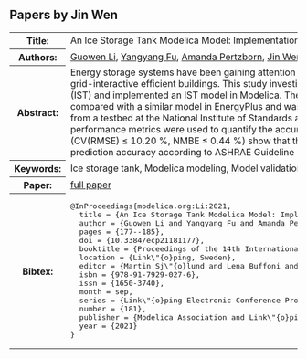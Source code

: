## Papers by Jin Wen
<table><tr><th>Title:</th>
<td>An Ice Storage Tank Modelica Model: Implementation and Validation</td>
</tr>
<tr><th>Authors:</th>
<td>
<a href="/proceedings/authors/GuowenLi">Guowen Li</a>, <a href="/proceedings/authors/YangyangFu">Yangyang Fu</a>, <a href="/proceedings/authors/AmandaPertzborn">Amanda Pertzborn</a>, <a href="/proceedings/authors/JinWen">Jin Wen</a> and <a href="/proceedings/authors/ZhengO'Neill">Zheng O’Neill</a></td>
</tr>
<tr><th>Abstract:</th>
<td>Energy storage systems have been gaining attention as a means of load management in grid-interactive efficient buildings. This study investigated the physics of the ice storage tank (IST) and implemented an IST model in Modelica. The developed IST Modelica model was compared with a similar model in EnergyPlus and was validated against experimental data from a testbed at the National Institute of Standards and Technology. Three statistical performance metrics were used to quantify the accuracy of the IST model. Validation results (CV(RMSE) ≤ 10.20 %, NMBE ≤ 0.44 %) show that the proposed model has a good prediction accuracy according to ASHRAE Guideline 14.</td></tr>
<tr><th>Keywords:</th>
<td>Ice storage tank, Modelica modeling, Model validation</td></tr>
<tr><th>Paper:</th>
<td><a href="https://doi.org/10.3384/ecp21181177">full paper</a></td>
</tr>
<tr><th>Bibtex:</th>
<td><pre>
@InProceedings{modelica.org:Li:2021,
  title = {An Ice Storage Tank Modelica Model: Implementation and Validation},
  author = {Guowen Li and Yangyang Fu and Amanda Pertzborn and Jin Wen and Zheng O’Neill},
  pages = {177--185},
  doi = {10.3384/ecp21181177},
  booktitle = {Proceedings of the 14th International Modelica Conference},
  location = {Link\&quot;{o}ping, Sweden},
  editor = {Martin Sj\&quot;{o}lund and Lena Buffoni and Adrian Pop and Lennart Ochel},
  isbn = {978-91-7929-027-6},
  issn = {1650-3740},
  month = sep,
  series = {Link\&quot;{o}ping Electronic Conference Proceedings},
  number = {181},
  publisher = {Modelica Association and Link\&quot;{o}ping University Electronic Press},
  year = {2021}
}
</pre></td></tr>
</table><br>
